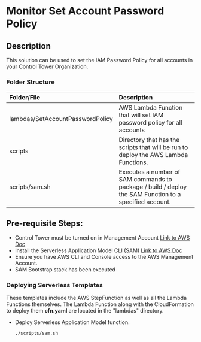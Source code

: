 # Monitor Set Account Password Policy

## Description
This solution can be used to set the IAM Password Policy for all accounts in your Control Tower Organization.

### Folder Structure

| Folder/File | Description |  
| :-------------------------| :-------------------------------------------------------------------------------------------------------------------|
| lambdas/SetAccountPasswordPolicy    | AWS Lambda Function that will set IAM password policy for all accounts |
| scripts   | Directory that has the scripts that will be run to deploy the AWS Lambda Functions. |
| scripts/sam.sh   | Executes a number of SAM commands to package / build / deploy the SAM Function to a specified account. | 

## Pre-requisite Steps:
- Control Tower must be turned on in Management Account [Link to AWS Doc](https://docs.aws.amazon.com/controltower/latest/userguide/getting-started-with-control-tower.html)
- Install the Serverless Application Model CLI (SAM) [Link to AWS Doc](https://docs.aws.amazon.com/serverless-application-model/latest/developerguide/serverless-sam-cli-install.html)
- Ensure you have AWS CLI and Console access to the AWS Management Account.
- SAM Bootstrap stack has been executed

### Deploying Serverless Templates
These templates include the AWS StepFunction as well as all the Lambda Functions themselves.  The Lambda Function along 
with the CloudFormation to deploy them **cfn.yaml** are located in the "lambdas" directory.
- Deploy Serverless Application Model function.
  ```bash 
  ./scripts/sam.sh 
  ```

